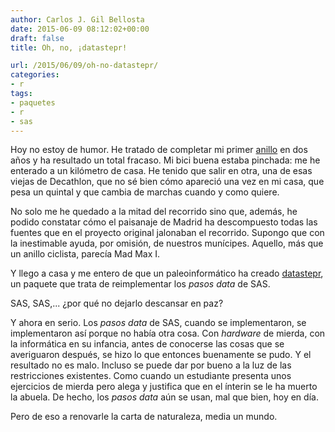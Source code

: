 ```yaml
---
author: Carlos J. Gil Bellosta
date: 2015-06-09 08:12:02+00:00
draft: false
title: Oh, no, ¡datastepr!

url: /2015/06/09/oh-no-datastepr/
categories:
- r
tags:
- paquetes
- r
- sas
---
```


Hoy no estoy de humor. He tratado de completar mi primer [anillo](http://www.anilloverdeciclista.es/) en dos años y ha resultado un total fracaso. Mi bici buena estaba pinchada: me he enterado a un kilómetro de casa. He tenido que salir en otra, una de esas viejas de Decathlon, que no sé bien cómo apareció una vez en mi casa, que pesa un quintal y que cambia de marchas cuando y como quiere.

No solo me he quedado a la mitad del recorrido sino que, además, he podido constatar cómo el paisanaje de Madrid ha descompuesto todas las fuentes que en el proyecto original jalonaban el recorrido. Supongo que con la inestimable ayuda, por omisión, de nuestros munícipes. Aquello, más que un anillo ciclista, parecía Mad Max I.

Y llego a casa y me entero de que un paleoinformático ha creado [datastepr](http://cran.r-project.org/web/packages/datastepr/index.html), un paquete que trata de reimplementar los _pasos data_ de SAS.

SAS, SAS,... ¿por qué no dejarlo descansar en paz?

Y ahora en serio. Los _pasos data_ de SAS, cuando se implementaron, se implementaron así porque no había otra cosa. Con _hardware_ de mierda, con la informática en su infancia, antes de conocerse las cosas que se averiguaron después, se hizo lo que entonces buenamente se pudo. Y el resultado no es malo. Incluso se puede dar por bueno a la luz de las restricciones existentes. Como cuando un estudiante presenta unos ejercicios de mierda pero alega y justifica que en el ínterin se le ha muerto la abuela. De hecho, los _pasos data_ aún se usan, mal que bien, hoy en día.

Pero de eso a renovarle la carta de naturaleza, media un mundo.
